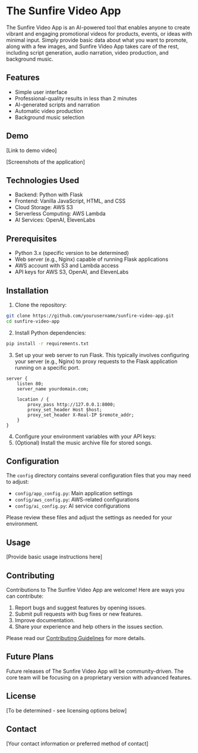 # The Sunfire Video App

The Sunfire Video App is an AI-powered tool that enables anyone to create vibrant and engaging promotional videos for products, events, or ideas with minimal input. Simply provide basic data about what you want to promote, along with a few images, and Sunfire Video App takes care of the rest, including script generation, audio narration, video production, and background music.

## Features

- Simple user interface
- Professional-quality results in less than 2 minutes
- AI-generated scripts and narration
- Automatic video production
- Background music selection

## Demo

[Link to demo video]

[Screenshots of the application]

## Technologies Used

- Backend: Python with Flask
- Frontend: Vanilla JavaScript, HTML, and CSS
- Cloud Storage: AWS S3
- Serverless Computing: AWS Lambda
- AI Services: OpenAI, ElevenLabs

## Prerequisites

- Python 3.x (specific version to be determined)
- Web server (e.g., Nginx) capable of running Flask applications
- AWS account with S3 and Lambda access
- API keys for AWS S3, OpenAI, and ElevenLabs

## Installation

1. Clone the repository:
```bash
git clone https://github.com/yourusername/sunfire-video-app.git
cd sunfire-video-app 
```
2. Install Python dependencies:
```bash
pip install -r requirements.txt
```
3. Set up your web server to run Flask. This typically involves configuring your server (e.g., Nginx) to proxy requests to the Flask application running on a specific port.
```nginx
server {
    listen 80;
    server_name yourdomain.com;

    location / {
        proxy_pass http://127.0.0.1:8000;
        proxy_set_header Host $host;
        proxy_set_header X-Real-IP $remote_addr;
    }
}
```
4. Configure your environment variables with your API keys:
5. (Optional) Install the music archive file for stored songs.

## Configuration

The `config` directory contains several configuration files that you may need to adjust:

- `config/app_config.py`: Main application settings
- `config/aws_config.py`: AWS-related configurations
- `config/ai_config.py`: AI service configurations

Please review these files and adjust the settings as needed for your environment.

## Usage

[Provide basic usage instructions here]

## Contributing

Contributions to The Sunfire Video App are welcome! Here are ways you can contribute:

1. Report bugs and suggest features by opening issues.
2. Submit pull requests with bug fixes or new features.
3. Improve documentation.
4. Share your experience and help others in the issues section.

Please read our [Contributing Guidelines](CONTRIBUTING.md) for more details.

## Future Plans

Future releases of The Sunfire Video App will be community-driven. The core team will be focusing on a proprietary version with advanced features.

## License

[To be determined - see licensing options below]

## Contact

[Your contact information or preferred method of contact]